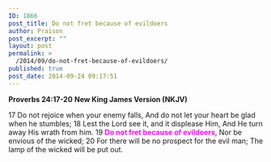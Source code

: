 ```yaml
---
ID: 1866
post_title: Do not fret because of evildoers
author: Praison
post_excerpt: ""
layout: post
permalink: >
  /2014/09/do-not-fret-because-of-evildoers/
published: true
post_date: 2014-09-24 09:17:51
---
```

<strong>Proverbs 24:17-20</strong>
<strong> New King James Version (NKJV)</strong>

17 Do not rejoice when your enemy falls,
And do not let your heart be glad when he stumbles;
18 Lest the Lord see it, and it displease Him,
And He turn away His wrath from him.
19 <span style="color: #ff00ff;"><strong>Do not fret because of evildoers</strong></span>,
Nor be envious of the wicked;
20 For there will be no prospect for the evil man;
The lamp of the wicked will be put out.